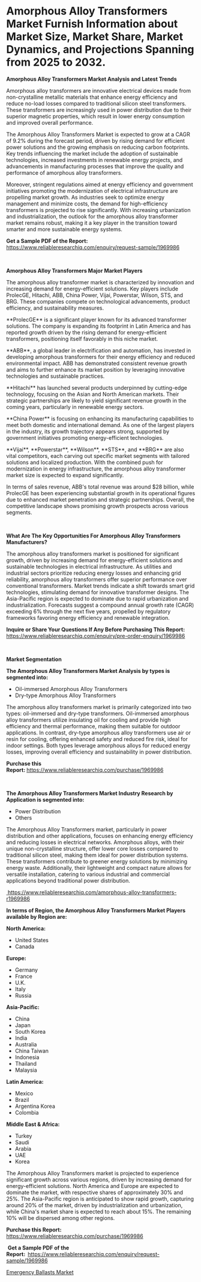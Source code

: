 <p><h1>Amorphous Alloy Transformers Market Furnish Information about Market Size, Market Share, Market Dynamics, and Projections Spanning from 2025 to 2032.</h1></p><p><strong>Amorphous Alloy Transformers Market Analysis and Latest Trends</strong></p>
<p><p>Amorphous alloy transformers are innovative electrical devices made from non-crystalline metallic materials that enhance energy efficiency and reduce no-load losses compared to traditional silicon steel transformers. These transformers are increasingly used in power distribution due to their superior magnetic properties, which result in lower energy consumption and improved overall performance.</p><p>The Amorphous Alloy Transformers Market is expected to grow at a CAGR of 9.2% during the forecast period, driven by rising demand for efficient power solutions and the growing emphasis on reducing carbon footprints. Key trends influencing the market include the adoption of sustainable technologies, increased investments in renewable energy projects, and advancements in manufacturing processes that improve the quality and performance of amorphous alloy transformers. </p><p>Moreover, stringent regulations aimed at energy efficiency and government initiatives promoting the modernization of electrical infrastructure are propelling market growth. As industries seek to optimize energy management and minimize costs, the demand for high-efficiency transformers is projected to rise significantly. With increasing urbanization and industrialization, the outlook for the amorphous alloy transformer market remains robust, making it a key player in the transition toward smarter and more sustainable energy systems.</p></p>
<p><strong>Get a Sample PDF of the Report:&nbsp;</strong> <a href="https://www.reliableresearchiq.com/enquiry/request-sample/1969986?utm_campaign=2207&utm_medium=2&utm_source=Github&utm_content=ia&utm_term=14022025&utm_id=amorphous-alloy-transformers">https://www.reliableresearchiq.com/enquiry/request-sample/1969986</a></p>
<p>&nbsp;</p>
<p><strong>Amorphous Alloy Transformers Major Market Players</strong></p>
<p><p>The amorphous alloy transformer market is characterized by innovation and increasing demand for energy-efficient solutions. Key players include ProlecGE, Hitachi, ABB, China Power, Vijai, Powerstar, Wilson, STS, and BRG. These companies compete on technological advancements, product efficiency, and sustainability measures.</p><p>**ProlecGE** is a significant player known for its advanced transformer solutions. The company is expanding its footprint in Latin America and has reported growth driven by the rising demand for energy-efficient transformers, positioning itself favorably in this niche market.</p><p>**ABB**, a global leader in electrification and automation, has invested in developing amorphous transformers for their energy efficiency and reduced environmental impact. ABB has demonstrated consistent revenue growth and aims to further enhance its market position by leveraging innovative technologies and sustainable practices.</p><p>**Hitachi** has launched several products underpinned by cutting-edge technology, focusing on the Asian and North American markets. Their strategic partnerships are likely to yield significant revenue growth in the coming years, particularly in renewable energy sectors.</p><p>**China Power** is focusing on enhancing its manufacturing capabilities to meet both domestic and international demand. As one of the largest players in the industry, its growth trajectory appears strong, supported by government initiatives promoting energy-efficient technologies.</p><p>**Vijai**, **Powerstar**, **Wilson**, **STS**, and **BRG** are also vital competitors, each carving out specific market segments with tailored solutions and localized production. With the combined push for modernization in energy infrastructure, the amorphous alloy transformer market size is expected to expand significantly.</p><p>In terms of sales revenue, ABB's total revenue was around $28 billion, while ProlecGE has been experiencing substantial growth in its operational figures due to enhanced market penetration and strategic partnerships. Overall, the competitive landscape shows promising growth prospects across various segments.</p></p>
<p>&nbsp;</p>
<p><strong>What Are The Key Opportunities For Amorphous Alloy Transformers Manufacturers?</strong></p>
<p><p>The amorphous alloy transformers market is positioned for significant growth, driven by increasing demand for energy-efficient solutions and sustainable technologies in electrical infrastructure. As utilities and industrial sectors prioritize reducing energy losses and enhancing grid reliability, amorphous alloy transformers offer superior performance over conventional transformers. Market trends indicate a shift towards smart grid technologies, stimulating demand for innovative transformer designs. The Asia-Pacific region is expected to dominate due to rapid urbanization and industrialization. Forecasts suggest a compound annual growth rate (CAGR) exceeding 6% through the next five years, propelled by regulatory frameworks favoring energy efficiency and renewable integration.</p></p>
<p><strong>Inquire or Share Your Questions If Any Before Purchasing This Report:</strong> <a href="https://www.reliableresearchiq.com/enquiry/pre-order-enquiry/1969986?utm_campaign=2207&utm_medium=2&utm_source=Github&utm_content=ia&utm_term=14022025&utm_id=amorphous-alloy-transformers">https://www.reliableresearchiq.com/enquiry/pre-order-enquiry/1969986</a></p>
<p>&nbsp;</p>
<p><strong>Market Segmentation</strong></p>
<p><strong>The Amorphous Alloy Transformers Market Analysis by types is segmented into:</strong></p>
<p><ul><li>Oil-immersed Amorphous Alloy Transformers</li><li>Dry-type Amorphous Alloy Transformers</li></ul></p>
<p><p>The amorphous alloy transformers market is primarily categorized into two types: oil-immersed and dry-type transformers. Oil-immersed amorphous alloy transformers utilize insulating oil for cooling and provide high efficiency and thermal performance, making them suitable for outdoor applications. In contrast, dry-type amorphous alloy transformers use air or resin for cooling, offering enhanced safety and reduced fire risk, ideal for indoor settings. Both types leverage amorphous alloys for reduced energy losses, improving overall efficiency and sustainability in power distribution.</p></p>
<p><strong>Purchase this Report:&nbsp;</strong><a href="https://www.reliableresearchiq.com/purchase/1969986?utm_campaign=2207&utm_medium=2&utm_source=Github&utm_content=ia&utm_term=14022025&utm_id=amorphous-alloy-transformers">https://www.reliableresearchiq.com/purchase/1969986</a></p>
<p>&nbsp;</p>
<p><strong>The Amorphous Alloy Transformers Market Industry Research by Application is segmented into:</strong></p>
<p><ul><li>Power Distribution</li><li>Others</li></ul></p>
<p><p>The Amorphous Alloy Transformers market, particularly in power distribution and other applications, focuses on enhancing energy efficiency and reducing losses in electrical networks. Amorphous alloys, with their unique non-crystalline structure, offer lower core losses compared to traditional silicon steel, making them ideal for power distribution systems. These transformers contribute to greener energy solutions by minimizing energy waste. Additionally, their lightweight and compact nature allows for versatile installation, catering to various industrial and commercial applications beyond traditional power distribution.</p></p>
<p><a href="https://www.reliableresearchiq.com/amorphous-alloy-transformers-r1969986?utm_campaign=2207&utm_medium=2&utm_source=Github&utm_content=ia&utm_term=14022025&utm_id=amorphous-alloy-transformers">&nbsp;https://www.reliableresearchiq.com/amorphous-alloy-transformers-r1969986</a></p>
<p><strong>In terms of Region, the Amorphous Alloy Transformers Market Players available by Region are:</strong></p>
<p>
    <p> <strong> North America: </strong>
        <ul>
            <li>United States</li>
            <li>Canada</li>
        </ul>
        </p> 
    <p> <strong> Europe: </strong>
        <ul>
            <li>Germany</li>
            <li>France</li>
            <li>U.K.</li>
            <li>Italy</li>
            <li>Russia</li>
        </ul>
        </p> 
    <p> <strong> Asia-Pacific: </strong>
        <ul>
            <li>China</li>
            <li>Japan</li>
            <li>South Korea</li>
            <li>India</li>
            <li>Australia</li>
            <li>China Taiwan</li>
            <li>Indonesia</li>
            <li>Thailand</li>
            <li>Malaysia</li>
        </ul>
        </p> 
    <p> <strong> Latin America: </strong>
        <ul>
            <li>Mexico</li>
            <li>Brazil</li>
            <li>Argentina Korea</li>
            <li>Colombia</li>
        </ul>
        </p> 
    <p> <strong> Middle East & Africa: </strong>
        <ul>
            <li>Turkey</li>
            <li>Saudi</li>
            <li>Arabia</li>
            <li>UAE</li>
            <li>Korea</li>
        </ul>
    </p>
    </p>
<p><p>The Amorphous Alloy Transformers market is projected to experience significant growth across various regions, driven by increasing demand for energy-efficient solutions. North America and Europe are expected to dominate the market, with respective shares of approximately 30% and 25%. The Asia-Pacific region is anticipated to show rapid growth, capturing around 20% of the market, driven by industrialization and urbanization, while China's market share is expected to reach about 15%. The remaining 10% will be dispersed among other regions.</p></p>
<p><strong>Purchase this Report: </strong><a href="https://www.reliableresearchiq.com/purchase/1969986?utm_campaign=2207&utm_medium=2&utm_source=Github&utm_content=ia&utm_term=14022025&utm_id=amorphous-alloy-transformers">https://www.reliableresearchiq.com/purchase/1969986</a></p>
<p>&nbsp;<strong>Get a Sample PDF of the Report:&nbsp;&nbsp;</strong><a href="https://www.reliableresearchiq.com/enquiry/request-sample/1969986?utm_campaign=2207&utm_medium=2&utm_source=Github&utm_content=ia&utm_term=14022025&utm_id=amorphous-alloy-transformers">https://www.reliableresearchiq.com/enquiry/request-sample/1969986</a></p>
<p><strong></strong></p>
<p><p><a href="https://github.com/petbigbeepjn/Market-Research-Report-List-1/blob/main/emergency-ballasts-market.md?utm_campaign=2207&utm_medium=2&utm_source=Github&utm_content=ia&utm_term=14022025&utm_id=amorphous-alloy-transformers">Emergency Ballasts Market</a></p></p>